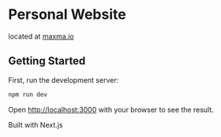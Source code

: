 # Personal Website

located at [maxma.io](http://maxma.io)

## Getting Started

First, run the development server:

```bash
npm run dev
```

Open [http://localhost:3000](http://localhost:3000) with your browser to see the result.


Built with Next.js
